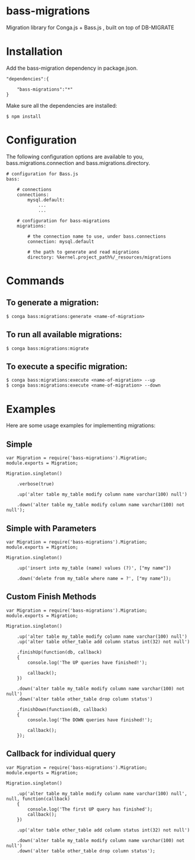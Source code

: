 bass-migrations
===============

Migration library for Conga.js + Bass.js , built on top of DB-MIGRATE

# Installation

Add the bass-migration dependency in package.json.

	"dependencies":{

		"bass-migrations":"*"
	}
	
Make sure all the dependencies are installed:

	$ npm install

# Configuration

The following configuration options are available to you, bass.migrations.connection and bass.migrations.directory.

	# configuration for Bass.js
	bass:
	
	    # connections
	    connections:
	        mysql.default:
	            ...
	            ...
	
	    # configuration for bass-migrations
	    migrations:
	    
	        # the connection name to use, under bass.connections
	        connection: mysql.default
	        
	        # the path to generate and read migrations
	        directory: %kernel.project_path%/_resources/migrations

# Commands

## To generate a migration:

	$ conga bass:migrations:generate <name-of-migration>

## To run all available migrations:

	$ conga bass:migrations:migrate

## To execute a specific migration:

	$ conga bass:migrations:execute <name-of-migration> --up
	$ conga bass:migrations:execute <name-of-migration> --down

# Examples

Here are some usage examples for implementing migrations:

## Simple

	var Migration = require('bass-migrations').Migration;
	module.exports = Migration;

	Migration.singleton()

		.verbose(true)

		.up('alter table my_table modify column name varchar(100) null')

		.down('alter table my_table modify column name varchar(100) not null');


## Simple with Parameters

	var Migration = require('bass-migrations').Migration;
	module.exports = Migration;

	Migration.singleton()

		.up('insert into my_table (name) values (?)', ["my name"])

		.down('delete from my_table where name = ?', ["my name"]);


## Custom Finish Methods

	var Migration = require('bass-migrations').Migration;
	module.exports = Migration;

	Migration.singleton()

		.up('alter table my_table modify column name varchar(100) null')
		.up('alter table other_table add column status int(32) not null')

		.finishUp(function(db, callback)
		{
			console.log('The UP queries have finished!');

			callback();
		})

		.down('alter table my_table modify column name varchar(100) not null')
		.down('alter table other_table drop column status')

		.finishDown(function(db, callback)
		{
			console.log('The DOWN queries have finished!');

			callback();
		});


## Callback for individual query

	var Migration = require('bass-migrations').Migration;
	module.exports = Migration;

	Migration.singleton()

		.up('alter table my_table modify column name varchar(100) null', null, function(callback)
		{
			console.log('The first UP query has finished');
			callback();
		})

		.up('alter table other_table add column status int(32) not null')

		.down('alter table my_table modify column name varchar(100) not null')
		.down('alter table other_table drop column status');
